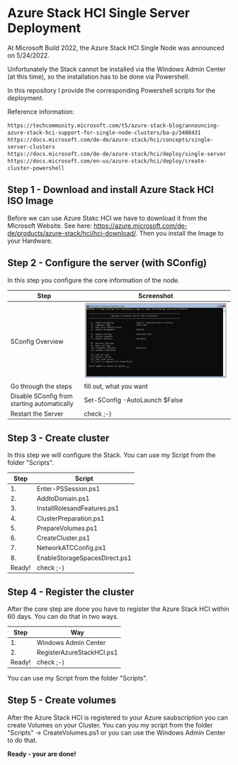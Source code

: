 # Azure Stack HCI Single Server Deployment

At Microsoft Build 2022, the Azure Stack HCI Single Node was announced on 5/24/2022. 

Unfortunately the Stack cannot be installed via the Windows Admin Center (at this time), so the installation has to be done via Powershell.

In this repository I provide the corresponding Powershell scripts for the deployment.

Reference information: 
```
https://techcommunity.microsoft.com/t5/azure-stack-blog/announcing-azure-stack-hci-support-for-single-node-clusters/ba-p/3408431
https://docs.microsoft.com/de-de/azure-stack/hci/concepts/single-server-clusters 
https://docs.microsoft.com/de-de/azure-stack/hci/deploy/single-server 
https://docs.microsoft.com/en-us/azure-stack/hci/deploy/create-cluster-powershell
```


## Step 1 - Download and install Azure Stack HCI ISO Image
Before we can use Azure Stakc HCI we have to download it from the MIcrosoft Website. See here: https://azure.microsoft.com/de-de/products/azure-stack/hci/hci-download/.
Then you install the Image to your Hardware.

## Step 2 - Configure the server (with SConfig)
In this step you configure the core information of the node.

|Step|Screenshot|
|-|-|
| SConfig Overview | ![SConfig](Images/SConfig_1.PNG) |
| Go through the steps | fill out, what you want |
| Disable SConfig from starting automatically | Set-SConfig -AutoLaunch $False |
| Restart the Server | check ;-) |

## Step 3 - Create cluster
In this step we will configure the Stack.
You can use my Script from the folder "Scripts".

|Step|Script|
|-|-|
| 1. | Enter-PSSession.ps1 |
| 2. | AddtoDomain.ps1 |
| 3. | InstallRolesandFeatures.ps1 |
| 4. | ClusterPreparation.ps1 |
| 5. | PrepareVolumes.ps1 |
| 6. | CreateCluster.ps1 |
| 7. | NetworkATCConfig.ps1 |
| 8. | EnableStorageSpacesDirect.ps1 |
| Ready! | check ;-) |


## Step 4 - Register the cluster
After the core step are done you have to register the Azure Stack HCI within 60 days.
You can do that in two ways.

|Step|Way|
|-|-|
| 1. | Windows Admin Center |
| 2. | RegisterAzureStackHCI.ps1 |
| Ready! | check ;-) |
You can use my Script from the folder "Scripts".


## Step 5 - Create volumes
After the Azure Stack HCI is registered to your Azure saubscription you can create Volumes on your Cluster.
You can you my script from the folder "Scripts" -> CreateVolumes.ps1 or you can use the Windows Admin Center to do that.

**Ready - your are done!**
